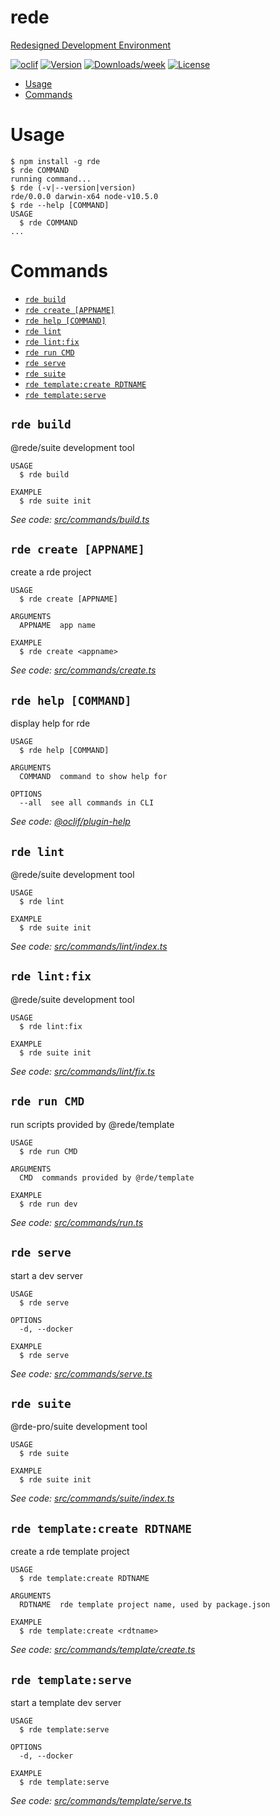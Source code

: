 rede
====

[Redesigned Development Environment](https://kaola-fed.github.io/RDE/index.html)

[![oclif](https://img.shields.io/badge/cli-oclif-brightgreen.svg)](https://oclif.io)
[![Version](https://img.shields.io/npm/v/rede.svg)](https://npmjs.org/package/rede)
[![Downloads/week](https://img.shields.io/npm/dw/rede.svg)](https://npmjs.org/package/rede)
[![License](https://img.shields.io/npm/l/rede.svg)](https://github.com/nupthale/rede/blob/master/package.json)

<!-- toc -->
* [Usage](#usage)
* [Commands](#commands)
<!-- tocstop -->
# Usage
<!-- usage -->
```sh-session
$ npm install -g rde
$ rde COMMAND
running command...
$ rde (-v|--version|version)
rde/0.0.0 darwin-x64 node-v10.5.0
$ rde --help [COMMAND]
USAGE
  $ rde COMMAND
...
```
<!-- usagestop -->
# Commands
<!-- commands -->
* [`rde build`](#rde-build)
* [`rde create [APPNAME]`](#rde-create-appname)
* [`rde help [COMMAND]`](#rde-help-command)
* [`rde lint`](#rde-lint)
* [`rde lint:fix`](#rde-lintfix)
* [`rde run CMD`](#rde-run-cmd)
* [`rde serve`](#rde-serve)
* [`rde suite`](#rde-suite)
* [`rde template:create RDTNAME`](#rde-templatecreate-rdtname)
* [`rde template:serve`](#rde-templateserve)

## `rde build`

@rede/suite development tool

```
USAGE
  $ rde build

EXAMPLE
  $ rde suite init
```

_See code: [src/commands/build.ts](https://github.com/kaolafed/rde/blob/v0.0.0/src/commands/build.ts)_

## `rde create [APPNAME]`

create a rde project

```
USAGE
  $ rde create [APPNAME]

ARGUMENTS
  APPNAME  app name

EXAMPLE
  $ rde create <appname>
```

_See code: [src/commands/create.ts](https://github.com/kaolafed/rde/blob/v0.0.0/src/commands/create.ts)_

## `rde help [COMMAND]`

display help for rde

```
USAGE
  $ rde help [COMMAND]

ARGUMENTS
  COMMAND  command to show help for

OPTIONS
  --all  see all commands in CLI
```

_See code: [@oclif/plugin-help](https://github.com/oclif/plugin-help/blob/v2.1.6/src/commands/help.ts)_

## `rde lint`

@rede/suite development tool

```
USAGE
  $ rde lint

EXAMPLE
  $ rde suite init
```

_See code: [src/commands/lint/index.ts](https://github.com/kaolafed/rde/blob/v0.0.0/src/commands/lint/index.ts)_

## `rde lint:fix`

@rede/suite development tool

```
USAGE
  $ rde lint:fix

EXAMPLE
  $ rde suite init
```

_See code: [src/commands/lint/fix.ts](https://github.com/kaolafed/rde/blob/v0.0.0/src/commands/lint/fix.ts)_

## `rde run CMD`

run scripts provided by @rede/template

```
USAGE
  $ rde run CMD

ARGUMENTS
  CMD  commands provided by @rde/template

EXAMPLE
  $ rde run dev
```

_See code: [src/commands/run.ts](https://github.com/kaolafed/rde/blob/v0.0.0/src/commands/run.ts)_

## `rde serve`

start a dev server

```
USAGE
  $ rde serve

OPTIONS
  -d, --docker

EXAMPLE
  $ rde serve
```

_See code: [src/commands/serve.ts](https://github.com/kaolafed/rde/blob/v0.0.0/src/commands/serve.ts)_

## `rde suite`

@rde-pro/suite development tool

```
USAGE
  $ rde suite

EXAMPLE
  $ rde suite init
```

_See code: [src/commands/suite/index.ts](https://github.com/kaolafed/rde/blob/v0.0.0/src/commands/suite/index.ts)_

## `rde template:create RDTNAME`

create a rde template project

```
USAGE
  $ rde template:create RDTNAME

ARGUMENTS
  RDTNAME  rde template project name, used by package.json

EXAMPLE
  $ rde template:create <rdtname>
```

_See code: [src/commands/template/create.ts](https://github.com/kaolafed/rde/blob/v0.0.0/src/commands/template/create.ts)_

## `rde template:serve`

start a template dev server

```
USAGE
  $ rde template:serve

OPTIONS
  -d, --docker

EXAMPLE
  $ rde template:serve
```

_See code: [src/commands/template/serve.ts](https://github.com/kaolafed/rde/blob/v0.0.0/src/commands/template/serve.ts)_
<!-- commandsstop -->
